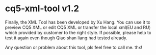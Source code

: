 # cq5-xml-tool v1.2

Finally, the XML Tool has been developed by Xu Hang. You can use it to preview CQ5 XML or edit CQ5 XML or transfer the local xml(EU and RU) which provided by customer to the right style. 
If possible, please help to test it again even though Qiao shan liang had tested already.  

Any question or problem about this tool, pls feel free to call me. thx!